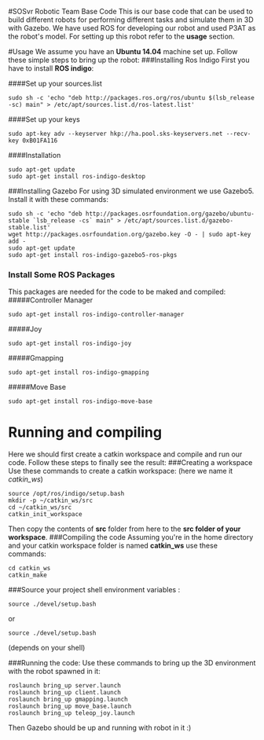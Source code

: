 #SOSvr Robotic Team Base Code
This is our base code that can be used to build different robots for performing different tasks and simulate them in 3D with Gazebo. We have used ROS for developing our robot and used P3AT as the robot's model.
For setting up this robot refer to the **usage** section.

#Usage
We assume you have an **Ubuntu 14.04** machine set up. Follow these simple steps to bring up the robot: 
###Installing Ros Indigo
First you have to install **ROS indigo**:

####Set up your sources.list
```
sudo sh -c 'echo "deb http://packages.ros.org/ros/ubuntu $(lsb_release -sc) main" > /etc/apt/sources.list.d/ros-latest.list'
```
####Set up your keys
```
sudo apt-key adv --keyserver hkp://ha.pool.sks-keyservers.net --recv-key 0xB01FA116
```
####Installation
```
sudo apt-get update
sudo apt-get install ros-indigo-desktop
```
###Installing Gazebo
For using 3D simulated environment we use Gazebo5. Install it with these commands:
```
sudo sh -c 'echo "deb http://packages.osrfoundation.org/gazebo/ubuntu-stable `lsb_release -cs` main" > /etc/apt/sources.list.d/gazebo-stable.list'
wget http://packages.osrfoundation.org/gazebo.key -O - | sudo apt-key add -
sudo apt-get update
sudo apt-get install ros-indigo-gazebo5-ros-pkgs
``` 
### Install Some ROS Packages
This packages are needed for the code to be maked and compiled:
#####Controller Manager
```
sudo apt-get install ros-indigo-controller-manager 
```
#####Joy
```
sudo apt-get install ros-indigo-joy
```
#####Gmapping
```
sudo apt-get install ros-indigo-gmapping
```
#####Move Base
```
sudo apt-get install ros-indigo-move-base
```
# Running and compiling
Here we should first create a catkin workspace and compile and run our code. Follow these steps to finally see the result:
###Creating a workspace
Use these commands to create a catkin workspace: (here we name it *catkin_ws*)  
```
source /opt/ros/indigo/setup.bash
mkdir -p ~/catkin_ws/src
cd ~/catkin_ws/src
catkin_init_workspace
```
Then copy the contents of **src** folder from here to the **src folder of your workspace**.
###Compiling the code
Assuming you're in the home directory and your catkin workspace folder is named **catkin_ws** use these commands:
```
cd catkin_ws
catkin_make
``` 
###Source your project shell environment variables :
```
source ./devel/setup.bash
```
or
```
source ./devel/setup.bash
```
(depends on your shell)

###Running the code:
Use these commands to bring up the 3D environment with the robot spawned in it:
```
roslaunch bring_up server.launch
roslaunch bring_up client.launch
roslaunch bring_up gmapping.launch
roslaunch bring_up move_base.launch
roslaunch bring_up teleop_joy.launch
```
Then Gazebo should be up and running with robot in it :)

